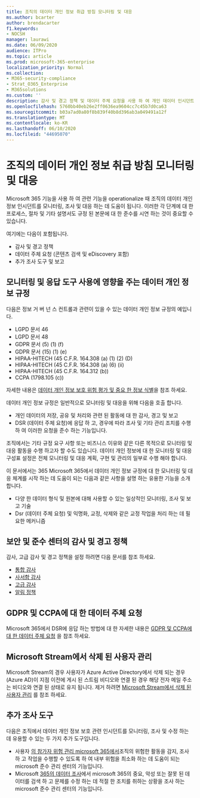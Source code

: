 ```yaml
---
title: 조직의 데이터 개인 정보 취급 방침 모니터링 및 대응
ms.author: bcarter
author: brendacarter
f1.keywords:
- NOCSH
manager: laurawi
ms.date: 06/09/2020
audience: ITPro
ms.topic: article
ms.prod: microsoft-365-enterprise
localization_priority: Normal
ms.collection:
- M365-security-compliance
- Strat_O365_Enterprise
- M365solutions
ms.custom: ''
description: 감사 및 경고 정책 및 데이터 주체 요청을 사용 하 여 개인 데이터 인시던트를 모니터링 하 고 대응 합니다.
ms.openlocfilehash: 5760bb40eb26e2ff0636ea9604cc7c45b7d0ca63
ms.sourcegitcommit: b03a7ad0a80f8b839f40b8d396ab3a049491a12f
ms.translationtype: MT
ms.contentlocale: ko-KR
ms.lasthandoff: 06/10/2020
ms.locfileid: "44695070"
---
```

# <a name="monitor-and-respond-to-data-privacy-incidents-in-your-organization"></a>조직의 데이터 개인 정보 취급 방침 모니터링 및 대응

Microsoft 365 기능을 사용 하 여 관련 기능을 operationalize 때 조직의 데이터 개인 정보 인시던트를 모니터링, 조사 및 대응 하는 데 도움이 됩니다. 이러한 각 단계에 대 한 프로세스, 절차 및 기타 설명서도 규정 된 본문에 대 한 준수를 시연 하는 것이 중요할 수 있습니다.

여기에는 다음이 포함됩니다. 

- 감사 및 경고 정책
- 데이터 주체 요청 (콘텐츠 검색 및 eDiscovery 포함)
- 추가 조사 도구 및 보고

## <a name="data-privacy-regulations-impacting-the-use-of-monitoring-and-response-tools"></a>모니터링 및 응답 도구 사용에 영향을 주는 데이터 개인 정보 규정

다음은 정보 거 버 넌 스 컨트롤과 관련이 있을 수 있는 데이터 개인 정보 규정의 예입니다.

- LGPD 문서 46
- LGPD 문서 48
- GDPR 문서 (5) (1) (f)
- GDPR 문서 (15) (1) (e)
- HIPAA-HITECH (45 C.F.R. 164.308 (a) (1) (2) (D)
- HIPAA-HITECH (45 C.F.R. 164.308 (a) (6) (ii)
- HIPAA-HITECH (45 C.F.R. 164.312 (b))
- CCPA (1798.105 (c))

자세한 내용은 [데이터 개인 정보 보호 위험 평가 및 중요 한 정보 식별](information-protection-deploy-assess.md)을 참조 하세요.

데이터 개인 정보 규정은 일반적으로 모니터링 및 대응을 위해 다음을 호출 합니다.

- 개인 데이터의 저장, 공유 및 처리와 관련 된 활동에 대 한 감사, 경고 및 보고
- DSR (데이터 주체 요청)에 응답 하 고, 경우에 따라 조사 및 기타 관리 조치를 수행 하 여 이러한 요청을 준수 하는 기능입니다.

조직에서는 기타 규정 요구 사항 또는 비즈니스 이유와 같은 다른 목적으로 모니터링 및 대응 활동을 수행 하고자 할 수도 있습니다. 데이터 개인 정보에 대 한 모니터링 및 대응 구성표 설정은 전체 모니터링 및 대응 계획, 구현 및 관리의 일부로 수행 해야 합니다.

이 문서에서는 365 Microsoft 365에서 데이터 개인 정보 규정에 대 한 모니터링 및 대응 체계를 시작 하는 데 도움이 되는 다음과 같은 사항을 설명 하는 유용한 기능을 소개 합니다. 

- 다양 한 데이터 형식 및 원본에 대해 사용할 수 있는 일상적인 모니터링, 조사 및 보고 기술
- Dsr (데이터 주체 요청) 및 익명화, 교정, 삭제와 같은 교정 작업을 처리 하는 데 필요한 메커니즘

## <a name="auditing-and-alert-policies-in-the-security-and-compliance-center"></a>보안 및 준수 센터의 감사 및 경고 정책

감사, 고급 감사 및 경고 정책을 설정 하려면 다음 문서를 참조 하세요.

- [통합 감사](../compliance/search-the-audit-log-in-security-and-compliance.md)
- [사서함 감사](../compliance/enable-mailbox-auditing.md)
- [고급 감사](../compliance/advanced-audit.md)
- [알림 정책](../compliance/alert-policies.md)

## <a name="data-subject-requests-for-the-gdpr-and-ccpa"></a>GDPR 및 CCPA에 대 한 데이터 주체 요청

Microsoft 365에서 DSR에 응답 하는 방법에 대 한 자세한 내용은 [GDPR 및 CCPA에 대 한 데이터 주체 요청](../compliance/gdpr-dsr-office365.md) 을 참조 하세요.

## <a name="manage-deleted-users-in-microsoft-stream"></a>Microsoft Stream에서 삭제 된 사용자 관리

Microsoft Stream의 경우 사용자가 Azure Active Directory에서 삭제 되는 경우 (Azure AD)이 지점 이전에 게시 된 스트림 비디오와 연결 된 경우 해당 전자 메일 주소는 비디오와 연결 된 상태로 유지 됩니다. 제거 하려면 [Microsoft Stream에서 삭제 된 사용자 관리](https://docs.microsoft.com/stream/managing-deleted-users) 를 참조 하세요.

## <a name="additional-investigative-tools"></a>추가 조사 도구

다음은 조직에서 데이터 개인 정보 보호 관련 인시던트를 모니터링, 조사 및 수정 하는 데 유용할 수 있는 두 가지 추가 도구입니다.

- 사용자 [의 참가자 위험 관리 microsoft 365에서](../compliance/insider-risk-management.md)조직의 위험한 활동을 감지, 조사 하 고 작업을 수행할 수 있도록 하 여 내부 위험을 최소화 하는 데 도움이 되는 microsoft 준수 관리 센터의 기능입니다.
- Microsoft [365의 데이터 조사](../compliance/overview-data-investigations.md)에서 microsoft 365의 중요, 악성 또는 잘못 된 데이터를 검색 하 고 문제를 수정 하는 데 적절 한 조치를 취하는 상황을 조사 하는 microsoft 준수 관리 센터의 기능입니다.
